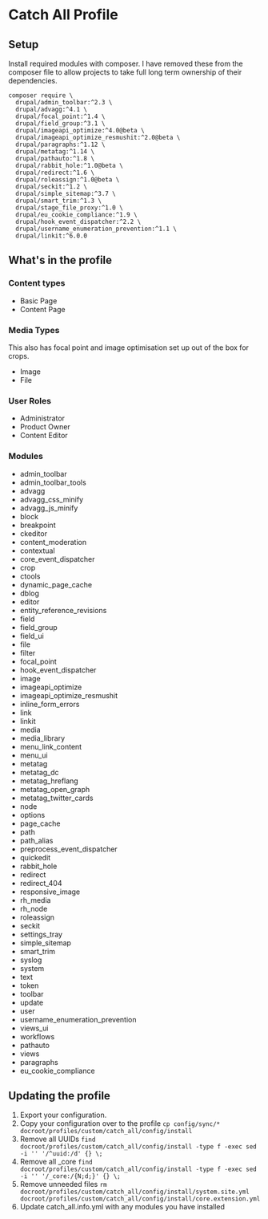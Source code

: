 # Catch All Profile

## Setup
Install required modules with composer. I have removed these from the composer file to allow projects to take full long term ownership of their dependencies.
````
composer require \
  drupal/admin_toolbar:^2.3 \
  drupal/advagg:^4.1 \
  drupal/focal_point:^1.4 \
  drupal/field_group:^3.1 \
  drupal/imageapi_optimize:^4.0@beta \
  drupal/imageapi_optimize_resmushit:^2.0@beta \
  drupal/paragraphs:^1.12 \
  drupal/metatag:^1.14 \
  drupal/pathauto:^1.8 \
  drupal/rabbit_hole:^1.0@beta \
  drupal/redirect:^1.6 \
  drupal/roleassign:^1.0@beta \
  drupal/seckit:^1.2 \
  drupal/simple_sitemap:^3.7 \
  drupal/smart_trim:^1.3 \
  drupal/stage_file_proxy:^1.0 \
  drupal/eu_cookie_compliance:^1.9 \
  drupal/hook_event_dispatcher:^2.2 \
  drupal/username_enumeration_prevention:^1.1 \
  drupal/linkit:^6.0.0
````

## What's in the profile
### Content types
- Basic Page
- Content Page
### Media Types
This also has focal point and image optimisation set up out of the box for crops.
- Image
- File
### User Roles
- Administrator
- Product Owner
- Content Editor
### Modules
- admin_toolbar
- admin_toolbar_tools
- advagg
- advagg_css_minify
- advagg_js_minify
- block
- breakpoint
- ckeditor
- content_moderation
- contextual
- core_event_dispatcher
- crop
- ctools
- dynamic_page_cache
- dblog
- editor
- entity_reference_revisions
- field
- field_group
- field_ui
- file
- filter
- focal_point
- hook_event_dispatcher
- image
- imageapi_optimize
- imageapi_optimize_resmushit
- inline_form_errors
- link
- linkit
- media
- media_library
- menu_link_content
- menu_ui
- metatag
- metatag_dc
- metatag_hreflang
- metatag_open_graph
- metatag_twitter_cards
- node
- options
- page_cache
- path
- path_alias
- preprocess_event_dispatcher
- quickedit
- rabbit_hole
- redirect
- redirect_404
- responsive_image
- rh_media
- rh_node
- roleassign
- seckit
- settings_tray
- simple_sitemap
- smart_trim
- syslog
- system
- text
- token
- toolbar
- update
- user
- username_enumeration_prevention
- views_ui
- workflows
- pathauto
- views
- paragraphs
- eu_cookie_compliance

## Updating the profile
1. Export your configuration.
2. Copy your configuration over to the profile `cp config/sync/* docroot/profiles/custom/catch_all/config/install`
3. Remove all UUIDs `find docroot/profiles/custom/catch_all/config/install -type f -exec sed -i '' '/^uuid:/d' {} \;`
4. Remove all _core `find docroot/profiles/custom/catch_all/config/install -type f -exec sed -i '' '/_core:/{N;d;}' {} \;`
5. Remove unneeded files `rm docroot/profiles/custom/catch_all/config/install/system.site.yml docroot/profiles/custom/catch_all/config/install/core.extension.yml`
6. Update catch_all.info.yml with any modules you have installed

